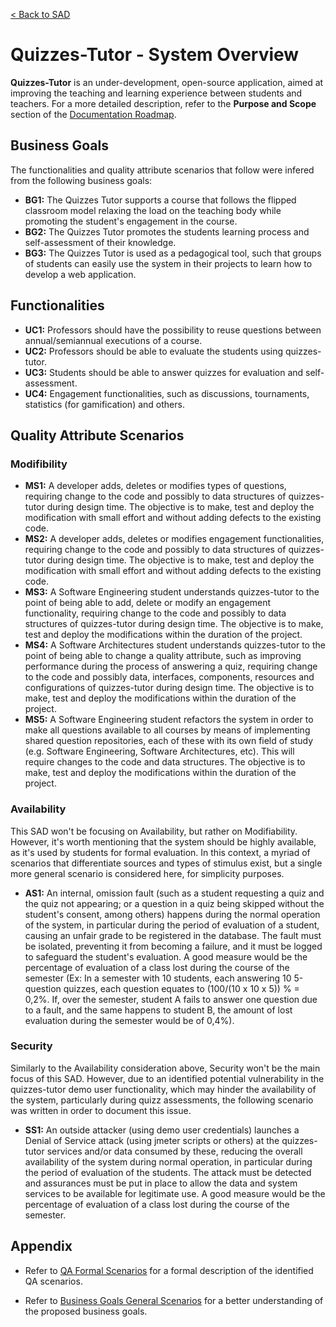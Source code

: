 [< Back to SAD](SAD.md)

# Quizzes-Tutor - System Overview

**Quizzes-Tutor** is an under-development, open-source application, aimed at improving the teaching and learning experience between students and teachers. For a more detailed description, refer to the **Purpose and Scope** section of the [Documentation Roadmap](documentation_roadmap.md).

## Business Goals

The functionalities and quality attribute scenarios that follow were infered from the following business goals:

- **BG1:** The Quizzes Tutor supports a course that follows the flipped classroom model relaxing the load on the teaching body while promoting the student's engagement in the course.
- **BG2:** The Quizzes Tutor promotes the students learning process and self-assessment of their knowledge.
- **BG3:** The Quizzes Tutor is used as a pedagogical tool, such that groups of students can easily use the system in their projects to learn how to develop a web application.

## Functionalities

- **UC1:** Professors should have the possibility to reuse questions between annual/semiannual executions of a course.
- **UC2:** Professors should be able to evaluate the students using quizzes-tutor.
- **UC3:** Students should be able to answer quizzes for evaluation and self-assessment.
- **UC4:** Engagement functionalities, such as discussions, tournaments, statistics (for gamification) and others.

## Quality Attribute Scenarios

### Modifibility

- **MS1:** A developer adds, deletes or modifies types of questions, requiring change to the code and possibly to data structures of quizzes-tutor during design time. The objective is to make, test and deploy the modification with small effort and without adding defects to the existing code.
- **MS2:** A developer adds, deletes or modifies engagement functionalities, requiring change to the code and possibly to data structures of quizzes-tutor during design time. The objective is to make, test and deploy the modification with small effort and without adding defects to the existing code.
- **MS3:** A Software Engineering student understands quizzes-tutor to the point of being able to add, delete or modify an engagement functionality, requiring change to the code and possibly to data structures of quizzes-tutor during design time. The objective is to make, test and deploy the modifications within the duration of the project.
- **MS4:** A Software Architectures student understands quizzes-tutor to the point of being able to change a quality attribute, such as improving performance during the process of answering a quiz, requiring change to the code and possibly data, interfaces, components, resources and configurations of quizzes-tutor during design time. The objective is to make, test and deploy the modifications within the duration of the project. 
- **MS5:** A Software Engineering student refactors the system in order to make all questions available to all courses by means of implementing shared question repositories, each of these with its own field of study (e.g. Software Engineering, Software Architectures, etc). This will require changes to the code and data structures. The objective is to make, test and deploy the modifications within the duration of the project.

### Availability

This SAD won't be focusing on Availability, but rather on Modifiability. However, it's worth mentioning that the system should be highly available, as it's used by students for formal evaluation. In this context, a myriad of scenarios that differentiate sources and types of stimulus exist, but a single more general scenario is considered here, for simplicity purposes.

- **AS1:** An internal, omission fault (such as a student requesting a quiz and the quiz not appearing; or a question in a quiz being skipped without the student's consent, among others) happens during the normal operation of the system, in particular during the period of evaluation of a student, causing an unfair grade to be registered in the database. The fault must be isolated, preventing it from becoming a failure, and it must be logged to safeguard the student's evaluation. A good measure would be the percentage of evaluation of a class lost during the course of the semester (Ex: In a semester with 10 students, each answering 10 5-question quizzes, each question equates to (100/(10 x 10 x 5)) % = 0,2%. If, over the semester, student A fails to answer one question due to a fault, and the same happens to student B, the amount of lost evaluation during the semester would be of 0,4%).

### Security 

Similarly to the Availability consideration above, Security won't be the main focus of this SAD. However, due to an identified potential vulnerability in the quizzes-tutor demo user functionality, which may hinder the availability of the system, particularly during quizz assessments, the following scenario was written in order to document this issue.

- **SS1:** An outside attacker (using demo user credentials) launches a Denial of Service attack (using jmeter scripts or others) at the quizzes-tutor services and/or data consumed by these, reducing the overall availability of the system during normal operation, in particular during the period of evaluation of the students. The attack must be detected and assurances must be put in place to allow the data and system services to be available for legitimate use. A good measure would be the percentage of evaluation of a class lost during the course of the semester.

## Appendix

- Refer to [QA Formal Scenarios](quality_attribute_formal_scenarios.md) for a formal description of the identified QA scenarios.

- Refer to [Business Goals General Scenarios](business_goals_general_scenarios.md) for a better understanding of the proposed business goals.
